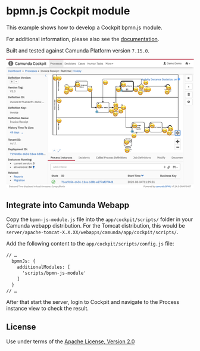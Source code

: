 bpmn.js Cockpit module
======================

This example shows how to develop a Cockpit bpmn.js module.

For additional information, please also see the [documentation](https://docs.camunda.org/manual/7.13/webapps/cockpit/extend/configuration/#bpmn-diagram-viewer-bpmn-js).

Built and tested against Camunda Platform version `7.15.0`.

![Screenshot](screenshot.png)


Integrate into Camunda Webapp
-----------------------------

Copy the `bpmn-js-module.js` file into the `app/cockpit/scripts/` folder in your Camunda webapp distribution.
For the Tomcat distribution, this would be `server/apache-tomcat-X.X.XX/webapps/camunda/app/cockpit/scripts/`.

Add the following content to the `app/cockpit/scripts/config.js` file:

```
// …
  bpmnJs: {
    additionalModules: [
      'scripts/bpmn-js-module'
    ]
  }
// …
```
After that start the server, login to Cockpit and navigate to the Process instance view to check the result.

License
-------

Use under terms of the [Apache License, Version 2.0](http://www.apache.org/licenses/LICENSE-2.0)
